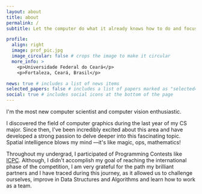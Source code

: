 ```yaml
---
layout: about
title: about
permalink: /
subtitle: Let the computer do what it already knows how to do and focus on what it can't.

profile:
  align: right
  image: prof_pic.jpg
  image_circular: false # crops the image to make it circular
  more_info: >
    <p>Universidade Federal do Ceará</p>
    <p>Fortaleza, Ceará, Brasil</p>

news: true # includes a list of news items
selected_papers: false # includes a list of papers marked as "selected={true}"
social: true # includes social icons at the bottom of the page
---
```


I'm the most new computer scientist and computer vision enthusiastic.

I discovered the field of computer graphics during the last year of my CS major. 
Since then, I've been incredibly excited about this area and have developed a 
strong passion to delve deeper into this fascinating topic. Spatial intelligence 
blows my mind —it's like magic, ops, mathematics!

Throughout my undergrad, I participated of Programming Contests like [ICPC](https://icpc.global/).
Although, I didn't accomplish my goal of reaching the international phase of 
the competition, I am very grateful for the path my brilliant partners and I
have traced during this journey, as it allowed us to challenge ourselves, 
improve in Data Structures and Algorithms and learn how to work as a team.
